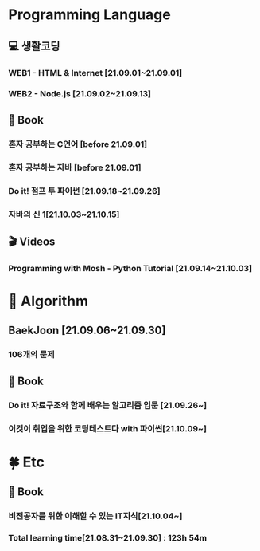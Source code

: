 <h1>
    Programming Language
</h1>
<h2>💻 생활코딩</h2>

<h3>WEB1 - HTML & Internet [21.09.01~21.09.01]</h3>

<h3>WEB2 - Node.js [21.09.02~21.09.13]</h3>

<h2>📕 Book</h2>

<h3>혼자 공부하는 C언어 [before 21.09.01]</h3>
<h3>혼자 공부하는 자바 [before 21.09.01]</h3>
<h3>Do it! 점프 투 파이썬 [21.09.18~21.09.26]</h3>

### 자바의 신 1[21.10.03~21.10.15]

<h2>🎬 Videos</h2>

<h3>Programming with Mosh - Python Tutorial [21.09.14~21.10.03]</h3>

<h1>🔎 Algorithm</h1>

<h2>BaekJoon [21.09.06~21.09.30]</h2>

<h3>106개의 문제</h3>

<h2>📕 Book</h2>

<h3>Do it! 자료구조와 함께 배우는 알고리즘 입문 [21.09.26~]</h3>

### 이것이 취업을 위한 코딩테스트다 with 파이썬[21.10.09~]

# 🍀 Etc

<h2>📕 Book</h2>

### 비전공자를 위한 이해할 수 있는 IT지식[21.10.04~]



<h3>Total learning time[21.08.31~21.09.30] : 123h 54m</h3>

